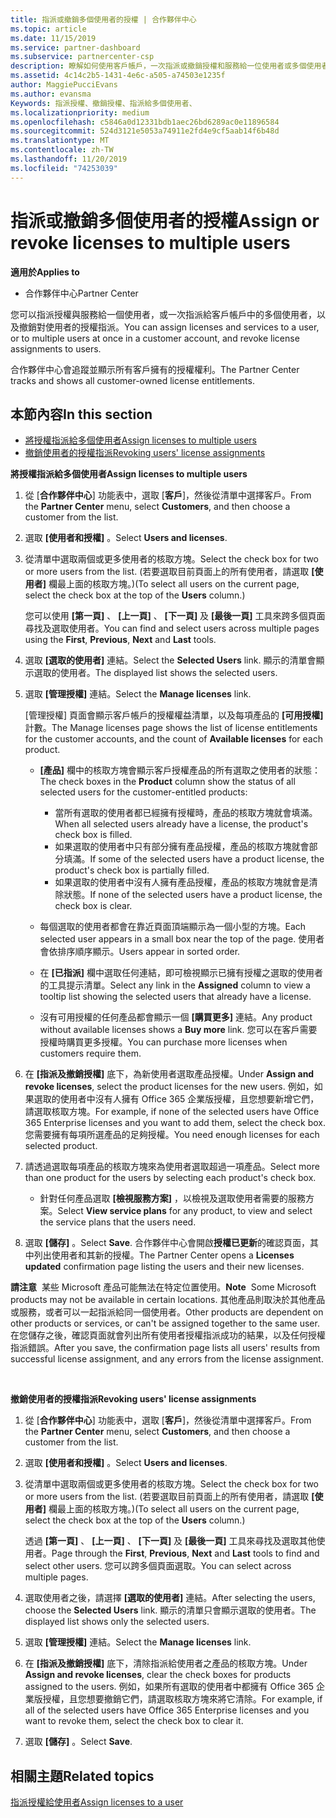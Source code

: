 ```yaml
---
title: 指派或撤銷多個使用者的授權 | 合作夥伴中心
ms.topic: article
ms.date: 11/15/2019
ms.service: partner-dashboard
ms.subservice: partnercenter-csp
description: 瞭解如何使用客戶帳戶，一次指派或撤銷授權和服務給一位使用者或多個使用者。
ms.assetid: 4c14c2b5-1431-4e6c-a505-a74503e1235f
author: MaggiePucciEvans
ms.author: evansma
Keywords: 指派授權、撤銷授權、指派給多個使用者、
ms.localizationpriority: medium
ms.openlocfilehash: c5846a0d12331bdb1aec26bd6289ac0e11896584
ms.sourcegitcommit: 524d3121e5053a74911e2fd4e9cf5aab14f6b48d
ms.translationtype: MT
ms.contentlocale: zh-TW
ms.lasthandoff: 11/20/2019
ms.locfileid: "74253039"
---
```

# <a name="assign-or-revoke-licenses-to-multiple-users"></a><span data-ttu-id="c9c04-104">指派或撤銷多個使用者的授權</span><span class="sxs-lookup"><span data-stu-id="c9c04-104">Assign or revoke licenses to multiple users</span></span>

<span data-ttu-id="c9c04-105">**適用於**</span><span class="sxs-lookup"><span data-stu-id="c9c04-105">**Applies to**</span></span>

-  <span data-ttu-id="c9c04-106">合作夥伴中心</span><span class="sxs-lookup"><span data-stu-id="c9c04-106">Partner Center</span></span>

<span data-ttu-id="c9c04-107">您可以指派授權與服務給一個使用者，或一次指派給客戶帳戶中的多個使用者，以及撤銷對使用者的授權指派。</span><span class="sxs-lookup"><span data-stu-id="c9c04-107">You can assign licenses and services to a user, or to multiple users at once in a customer account, and revoke license assignments to users.</span></span>

<span data-ttu-id="c9c04-108">合作夥伴中心會追蹤並顯示所有客戶擁有的授權權利。</span><span class="sxs-lookup"><span data-stu-id="c9c04-108">The Partner Center tracks and shows all customer-owned license entitlements.</span></span>

## <a name="in-this-section"></a><span data-ttu-id="c9c04-109">本節內容</span><span class="sxs-lookup"><span data-stu-id="c9c04-109">In this section</span></span>


-   [<span data-ttu-id="c9c04-110">將授權指派給多個使用者</span><span class="sxs-lookup"><span data-stu-id="c9c04-110">Assign licenses to multiple users</span></span>](#assign-licenses-to-groups)
-   [<span data-ttu-id="c9c04-111">撤銷使用者的授權指派</span><span class="sxs-lookup"><span data-stu-id="c9c04-111">Revoking users' license assignments</span></span>](#revoking-licenses)

<a href="" id="assign-licenses-to-groups"></a>
<span data-ttu-id="c9c04-112">**將授權指派給多個使用者**</span><span class="sxs-lookup"><span data-stu-id="c9c04-112">**Assign licenses to multiple users**</span></span>

1.  <span data-ttu-id="c9c04-113">從 [**合作夥伴中心**] 功能表中，選取 [**客戶**]，然後從清單中選擇客戶。</span><span class="sxs-lookup"><span data-stu-id="c9c04-113">From the **Partner Center** menu, select **Customers**, and then choose a customer from the list.</span></span>
2.  <span data-ttu-id="c9c04-114">選取 **\[使用者和授權\]** 。</span><span class="sxs-lookup"><span data-stu-id="c9c04-114">Select **Users and licenses**.</span></span>
3.  <span data-ttu-id="c9c04-115">從清單中選取兩個或更多使用者的核取方塊。</span><span class="sxs-lookup"><span data-stu-id="c9c04-115">Select the check box for two or more users from the list.</span></span> <span data-ttu-id="c9c04-116">(若要選取目前頁面上的所有使用者，請選取 **\[使用者\]** 欄最上面的核取方塊。)</span><span class="sxs-lookup"><span data-stu-id="c9c04-116">(To select all users on the current page, select the check box at the top of the **Users** column.)</span></span>

    <span data-ttu-id="c9c04-117">您可以使用 **\[第一頁\]** 、 **\[上一頁\]** 、 **\[下一頁\]** 及 **\[最後一頁\]** 工具來跨多個頁面尋找及選取使用者。</span><span class="sxs-lookup"><span data-stu-id="c9c04-117">You can find and select users across multiple pages using the **First**, **Previous**, **Next** and **Last** tools.</span></span>

4.  <span data-ttu-id="c9c04-118">選取 **\[選取的使用者\]** 連結。</span><span class="sxs-lookup"><span data-stu-id="c9c04-118">Select the **Selected Users** link.</span></span> <span data-ttu-id="c9c04-119">顯示的清單會顯示選取的使用者。</span><span class="sxs-lookup"><span data-stu-id="c9c04-119">The displayed list shows the selected users.</span></span>
5.  <span data-ttu-id="c9c04-120">選取 **\[管理授權\]** 連結。</span><span class="sxs-lookup"><span data-stu-id="c9c04-120">Select the **Manage licenses** link.</span></span>

    <span data-ttu-id="c9c04-121">\[管理授權\] 頁面會顯示客戶帳戶的授權權益清單，以及每項產品的 **\[可用授權\]** 計數。</span><span class="sxs-lookup"><span data-stu-id="c9c04-121">The Manage licenses page shows the list of license entitlements for the customer accounts, and the count of **Available licenses** for each product.</span></span>

    -   <span data-ttu-id="c9c04-122">**\[產品\]** 欄中的核取方塊會顯示客戶授權產品的所有選取之使用者的狀態：</span><span class="sxs-lookup"><span data-stu-id="c9c04-122">The check boxes in the **Product** column show the status of all selected users for the customer-entitled products:</span></span>

        -   <span data-ttu-id="c9c04-123">當所有選取的使用者都已經擁有授權時，產品的核取方塊就會填滿。</span><span class="sxs-lookup"><span data-stu-id="c9c04-123">When all selected users already have a license, the product's check box is filled.</span></span>
        -   <span data-ttu-id="c9c04-124">如果選取的使用者中只有部分擁有產品授權，產品的核取方塊就會部分填滿。</span><span class="sxs-lookup"><span data-stu-id="c9c04-124">If some of the selected users have a product license, the product's check box is partially filled.</span></span>
        -   <span data-ttu-id="c9c04-125">如果選取的使用者中沒有人擁有產品授權，產品的核取方塊就會是清除狀態。</span><span class="sxs-lookup"><span data-stu-id="c9c04-125">If none of the selected users have a product license, the check box is clear.</span></span>
    -   <span data-ttu-id="c9c04-126">每個選取的使用者都會在靠近頁面頂端顯示為一個小型的方塊。</span><span class="sxs-lookup"><span data-stu-id="c9c04-126">Each selected user appears in a small box near the top of the page.</span></span> <span data-ttu-id="c9c04-127">使用者會依排序順序顯示。</span><span class="sxs-lookup"><span data-stu-id="c9c04-127">Users appear in sorted order.</span></span>

    -   <span data-ttu-id="c9c04-128">在 **\[已指派\]** 欄中選取任何連結，即可檢視顯示已擁有授權之選取的使用者的工具提示清單。</span><span class="sxs-lookup"><span data-stu-id="c9c04-128">Select any link in the **Assigned** column to view a tooltip list showing the selected users that already have a license.</span></span>

    -   <span data-ttu-id="c9c04-129">沒有可用授權的任何產品都會顯示一個 **\[購買更多\]** 連結。</span><span class="sxs-lookup"><span data-stu-id="c9c04-129">Any product without available licenses shows a **Buy more** link.</span></span> <span data-ttu-id="c9c04-130">您可以在客戶需要授權時購買更多授權。</span><span class="sxs-lookup"><span data-stu-id="c9c04-130">You can purchase more licenses when customers require them.</span></span>

6.  <span data-ttu-id="c9c04-131">在 **\[指派及撤銷授權\]** 底下，為新使用者選取產品授權。</span><span class="sxs-lookup"><span data-stu-id="c9c04-131">Under **Assign and revoke licenses**, select the product licenses for the new users.</span></span> <span data-ttu-id="c9c04-132">例如，如果選取的使用者中沒有人擁有 Office 365 企業版授權，且您想要新增它們，請選取核取方塊。</span><span class="sxs-lookup"><span data-stu-id="c9c04-132">For example, if none of the selected users have Office 365 Enterprise licenses and you want to add them, select the check box.</span></span> <span data-ttu-id="c9c04-133">您需要擁有每項所選產品的足夠授權。</span><span class="sxs-lookup"><span data-stu-id="c9c04-133">You need enough licenses for each selected product.</span></span>
7.  <span data-ttu-id="c9c04-134">請透過選取每項產品的核取方塊來為使用者選取超過一項產品。</span><span class="sxs-lookup"><span data-stu-id="c9c04-134">Select more than one product for the users by selecting each product's check box.</span></span>
    -   <span data-ttu-id="c9c04-135">針對任何產品選取 **\[檢視服務方案\]** ，以檢視及選取使用者需要的服務方案。</span><span class="sxs-lookup"><span data-stu-id="c9c04-135">Select **View service plans** for any product, to view and select the service plans that the users need.</span></span>

8.  <span data-ttu-id="c9c04-136">選取 **\[儲存\]** 。</span><span class="sxs-lookup"><span data-stu-id="c9c04-136">Select **Save**.</span></span> <span data-ttu-id="c9c04-137">合作夥伴中心會開啟**授權已更新**的確認頁面，其中列出使用者和其新的授權。</span><span class="sxs-lookup"><span data-stu-id="c9c04-137">The Partner Center opens a **Licenses updated** confirmation page listing the users and their new licenses.</span></span>

<span data-ttu-id="c9c04-138">**請注意**  某些 Microsoft 產品可能無法在特定位置使用。</span><span class="sxs-lookup"><span data-stu-id="c9c04-138">**Note**  Some Microsoft products may not be available in certain locations.</span></span> <span data-ttu-id="c9c04-139">其他產品則取決於其他產品或服務，或者可以一起指派給同一個使用者。</span><span class="sxs-lookup"><span data-stu-id="c9c04-139">Other products are dependent on other products or services, or can't be assigned together to the same user.</span></span> <span data-ttu-id="c9c04-140">在您儲存之後，確認頁面就會列出所有使用者授權指派成功的結果，以及任何授權指派錯誤。</span><span class="sxs-lookup"><span data-stu-id="c9c04-140">After you save, the confirmation page lists all users' results from successful license assignment, and any errors from the license assignment.</span></span>

 

<a href="" id="revoking-licenses"></a>
<span data-ttu-id="c9c04-141">**撤銷使用者的授權指派**</span><span class="sxs-lookup"><span data-stu-id="c9c04-141">**Revoking users' license assignments**</span></span>

1.  <span data-ttu-id="c9c04-142">從 [**合作夥伴中心**] 功能表中，選取 [**客戶**]，然後從清單中選擇客戶。</span><span class="sxs-lookup"><span data-stu-id="c9c04-142">From the **Partner Center** menu, select **Customers**, and then choose a customer from the list.</span></span>
2.  <span data-ttu-id="c9c04-143">選取 **\[使用者和授權\]** 。</span><span class="sxs-lookup"><span data-stu-id="c9c04-143">Select **Users and licenses**.</span></span>
3.  <span data-ttu-id="c9c04-144">從清單中選取兩個或更多使用者的核取方塊。</span><span class="sxs-lookup"><span data-stu-id="c9c04-144">Select the check box for two or more users from the list.</span></span> <span data-ttu-id="c9c04-145">(若要選取目前頁面上的所有使用者，請選取 **\[使用者\]** 欄最上面的核取方塊。)</span><span class="sxs-lookup"><span data-stu-id="c9c04-145">(To select all users on the current page, select the check box at the top of the **Users** column.)</span></span>

    <span data-ttu-id="c9c04-146">透過 **\[第一頁\]** 、 **\[上一頁\]** 、 **\[下一頁\]** 及 **\[最後一頁\]** 工具來尋找及選取其他使用者。</span><span class="sxs-lookup"><span data-stu-id="c9c04-146">Page through the **First**, **Previous**, **Next** and **Last** tools to find and select other users.</span></span> <span data-ttu-id="c9c04-147">您可以跨多個頁面選取。</span><span class="sxs-lookup"><span data-stu-id="c9c04-147">You can select across multiple pages.</span></span>

4.  <span data-ttu-id="c9c04-148">選取使用者之後，請選擇 **\[選取的使用者\]** 連結。</span><span class="sxs-lookup"><span data-stu-id="c9c04-148">After selecting the users, choose the **Selected Users** link.</span></span> <span data-ttu-id="c9c04-149">顯示的清單只會顯示選取的使用者。</span><span class="sxs-lookup"><span data-stu-id="c9c04-149">The displayed list shows only the selected users.</span></span>
5.  <span data-ttu-id="c9c04-150">選取 **\[管理授權\]** 連結。</span><span class="sxs-lookup"><span data-stu-id="c9c04-150">Select the **Manage licenses** link.</span></span>
6.  <span data-ttu-id="c9c04-151">在 **\[指派及撤銷授權\]** 底下，清除指派給使用者之產品的核取方塊。</span><span class="sxs-lookup"><span data-stu-id="c9c04-151">Under **Assign and revoke licenses**, clear the check boxes for products assigned to the users.</span></span> <span data-ttu-id="c9c04-152">例如，如果所有選取的使用者中都擁有 Office 365 企業版授權，且您想要撤銷它們，請選取核取方塊來將它清除。</span><span class="sxs-lookup"><span data-stu-id="c9c04-152">For example, if all of the selected users have Office 365 Enterprise licenses and you want to revoke them, select the check box to clear it.</span></span>
7.  <span data-ttu-id="c9c04-153">選取 **\[儲存\]** 。</span><span class="sxs-lookup"><span data-stu-id="c9c04-153">Select **Save**.</span></span>

## <a name="related-topics"></a><span data-ttu-id="c9c04-154">相關主題</span><span class="sxs-lookup"><span data-stu-id="c9c04-154">Related topics</span></span>


[<span data-ttu-id="c9c04-155">指派授權給使用者</span><span class="sxs-lookup"><span data-stu-id="c9c04-155">Assign licenses to a user</span></span>](assign-licenses-to-users.md)

 

 



